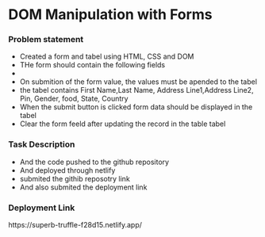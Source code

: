 <h1>DOM Manipulation with Forms</h1>
<h3>Problem statement</h3>
<ul>
<li>Created a form and tabel using HTML, CSS and DOM</li>
<li>THe form should contain the following fields</li>
<li><First Name,Last Name, Address Line 1, Address Line 2, Pin, Gender, choice of food(must choose at least 2 of 5 option)/li>
<li>On submition of the form value, the values must be apended to the tabel</li>
<li>the tabel contains First Name,Last Name, Address Line1,Address Line2, Pin, Gender, food, State, Country</li>
<li>When the submit button is clicked form data should be displayed in the tabel</li>
<li>Clear the form feeld after updating the record in the table tabel</li> 
  </ul>
  <h3>Task Description</h3>
  <ul>
    <li>And the code pushed to the github repository</li>
    <li>And deployed through netlify</li>
    <li>submited the githib reposotry link</li>
    <li>And also submited the deployment link</li>
  </ul>
<h3>Deployment Link</h3>
https://superb-truffle-f28d15.netlify.app/
